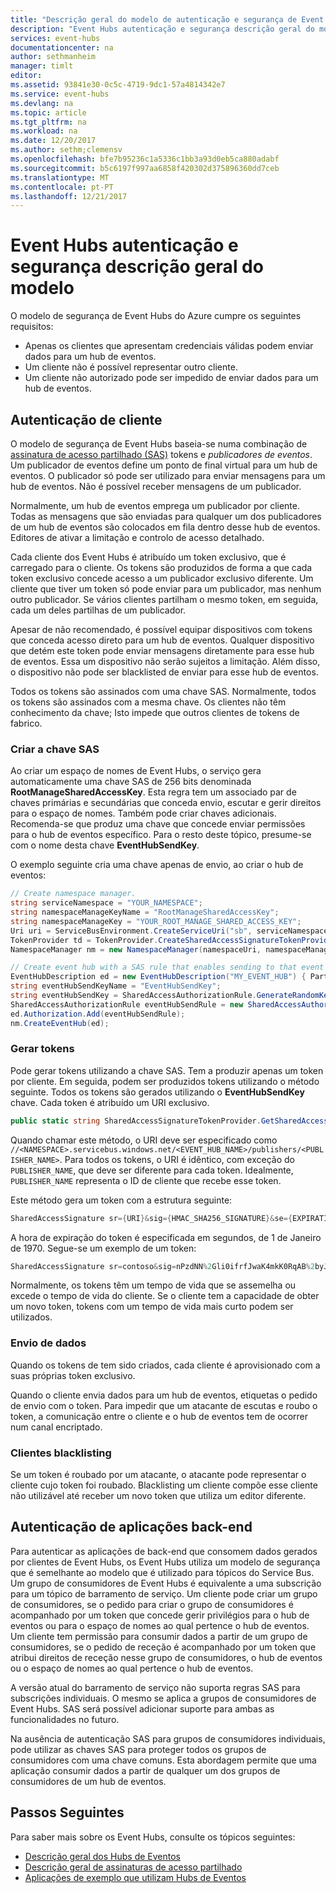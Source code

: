 ```yaml
---
title: "Descrição geral do modelo de autenticação e segurança de Event Hubs do Azure | Microsoft Docs"
description: "Event Hubs autenticação e segurança descrição geral do modelo."
services: event-hubs
documentationcenter: na
author: sethmanheim
manager: timlt
editor: 
ms.assetid: 93841e30-0c5c-4719-9dc1-57a4814342e7
ms.service: event-hubs
ms.devlang: na
ms.topic: article
ms.tgt_pltfrm: na
ms.workload: na
ms.date: 12/20/2017
ms.author: sethm;clemensv
ms.openlocfilehash: bfe7b95236c1a5336c1bb3a93d0eb5ca880adabf
ms.sourcegitcommit: b5c6197f997aa6858f420302d375896360dd7ceb
ms.translationtype: MT
ms.contentlocale: pt-PT
ms.lasthandoff: 12/21/2017
---
```

# <a name="event-hubs-authentication-and-security-model-overview"></a>Event Hubs autenticação e segurança descrição geral do modelo

O modelo de segurança de Event Hubs do Azure cumpre os seguintes requisitos:

* Apenas os clientes que apresentam credenciais válidas podem enviar dados para um hub de eventos.
* Um cliente não é possível representar outro cliente.
* Um cliente não autorizado pode ser impedido de enviar dados para um hub de eventos.

## <a name="client-authentication"></a>Autenticação de cliente

O modelo de segurança de Event Hubs baseia-se numa combinação de [assinatura de acesso partilhado (SAS)](../service-bus-messaging/service-bus-sas.md) tokens e *publicadores de eventos*. Um publicador de eventos define um ponto de final virtual para um hub de eventos. O publicador só pode ser utilizado para enviar mensagens para um hub de eventos. Não é possível receber mensagens de um publicador.

Normalmente, um hub de eventos emprega um publicador por cliente. Todas as mensagens que são enviadas para qualquer um dos publicadores de um hub de eventos são colocados em fila dentro desse hub de eventos. Editores de ativar a limitação e controlo de acesso detalhado.

Cada cliente dos Event Hubs é atribuído um token exclusivo, que é carregado para o cliente. Os tokens são produzidos de forma a que cada token exclusivo concede acesso a um publicador exclusivo diferente. Um cliente que tiver um token só pode enviar para um publicador, mas nenhum outro publicador. Se vários clientes partilham o mesmo token, em seguida, cada um deles partilhas de um publicador.

Apesar de não recomendado, é possível equipar dispositivos com tokens que conceda acesso direto para um hub de eventos. Qualquer dispositivo que detém este token pode enviar mensagens diretamente para esse hub de eventos. Essa um dispositivo não serão sujeitos a limitação. Além disso, o dispositivo não pode ser blacklisted de enviar para esse hub de eventos.

Todos os tokens são assinados com uma chave SAS. Normalmente, todos os tokens são assinados com a mesma chave. Os clientes não têm conhecimento da chave; Isto impede que outros clientes de tokens de fabrico.

### <a name="create-the-sas-key"></a>Criar a chave SAS

Ao criar um espaço de nomes de Event Hubs, o serviço gera automaticamente uma chave SAS de 256 bits denominada **RootManageSharedAccessKey**. Esta regra tem um associado par de chaves primárias e secundárias que conceda envio, escutar e gerir direitos para o espaço de nomes. Também pode criar chaves adicionais. Recomenda-se que produz uma chave que concede enviar permissões para o hub de eventos específico. Para o resto deste tópico, presume-se com o nome desta chave **EventHubSendKey**.

O exemplo seguinte cria uma chave apenas de envio, ao criar o hub de eventos:

```csharp
// Create namespace manager.
string serviceNamespace = "YOUR_NAMESPACE";
string namespaceManageKeyName = "RootManageSharedAccessKey";
string namespaceManageKey = "YOUR_ROOT_MANAGE_SHARED_ACCESS_KEY";
Uri uri = ServiceBusEnvironment.CreateServiceUri("sb", serviceNamespace, string.Empty);
TokenProvider td = TokenProvider.CreateSharedAccessSignatureTokenProvider(namespaceManageKeyName, namespaceManageKey);
NamespaceManager nm = new NamespaceManager(namespaceUri, namespaceManageTokenProvider);

// Create event hub with a SAS rule that enables sending to that event hub
EventHubDescription ed = new EventHubDescription("MY_EVENT_HUB") { PartitionCount = 32 };
string eventHubSendKeyName = "EventHubSendKey";
string eventHubSendKey = SharedAccessAuthorizationRule.GenerateRandomKey();
SharedAccessAuthorizationRule eventHubSendRule = new SharedAccessAuthorizationRule(eventHubSendKeyName, eventHubSendKey, new[] { AccessRights.Send });
ed.Authorization.Add(eventHubSendRule); 
nm.CreateEventHub(ed);
```

### <a name="generate-tokens"></a>Gerar tokens

Pode gerar tokens utilizando a chave SAS. Tem a produzir apenas um token por cliente. Em seguida, podem ser produzidos tokens utilizando o método seguinte. Todos os tokens são gerados utilizando o **EventHubSendKey** chave. Cada token é atribuído um URI exclusivo.

```csharp
public static string SharedAccessSignatureTokenProvider.GetSharedAccessSignature(string keyName, string sharedAccessKey, string resource, TimeSpan tokenTimeToLive)
```

Quando chamar este método, o URI deve ser especificado como `//<NAMESPACE>.servicebus.windows.net/<EVENT_HUB_NAME>/publishers/<PUBLISHER_NAME>`. Para todos os tokens, o URI é idêntico, com exceção do `PUBLISHER_NAME`, que deve ser diferente para cada token. Idealmente, `PUBLISHER_NAME` representa o ID de cliente que recebe esse token.

Este método gera um token com a estrutura seguinte:

```csharp
SharedAccessSignature sr={URI}&sig={HMAC_SHA256_SIGNATURE}&se={EXPIRATION_TIME}&skn={KEY_NAME}
```

A hora de expiração do token é especificada em segundos, de 1 de Janeiro de 1970. Segue-se um exemplo de um token:

```csharp
SharedAccessSignature sr=contoso&sig=nPzdNN%2Gli0ifrfJwaK4mkK0RqAB%2byJUlt%2bGFmBHG77A%3d&se=1403130337&skn=RootManageSharedAccessKey
```

Normalmente, os tokens têm um tempo de vida que se assemelha ou excede o tempo de vida do cliente. Se o cliente tem a capacidade de obter um novo token, tokens com um tempo de vida mais curto podem ser utilizados.

### <a name="sending-data"></a>Envio de dados

Quando os tokens de tem sido criados, cada cliente é aprovisionado com a suas próprias token exclusivo.

Quando o cliente envia dados para um hub de eventos, etiquetas o pedido de envio com o token. Para impedir que um atacante de escutas e roubo o token, a comunicação entre o cliente e o hub de eventos tem de ocorrer num canal encriptado.

### <a name="blacklisting-clients"></a>Clientes blacklisting

Se um token é roubado por um atacante, o atacante pode representar o cliente cujo token foi roubado. Blacklisting um cliente compõe esse cliente não utilizável até receber um novo token que utiliza um editor diferente.

## <a name="authentication-of-back-end-applications"></a>Autenticação de aplicações back-end

Para autenticar as aplicações de back-end que consomem dados gerados por clientes de Event Hubs, os Event Hubs utiliza um modelo de segurança que é semelhante ao modelo que é utilizado para tópicos do Service Bus. Um grupo de consumidores de Event Hubs é equivalente a uma subscrição para um tópico de barramento de serviço. Um cliente pode criar um grupo de consumidores, se o pedido para criar o grupo de consumidores é acompanhado por um token que concede gerir privilégios para o hub de eventos ou para o espaço de nomes ao qual pertence o hub de eventos. Um cliente tem permissão para consumir dados a partir de um grupo de consumidores, se o pedido de receção é acompanhado por um token que atribui direitos de receção nesse grupo de consumidores, o hub de eventos ou o espaço de nomes ao qual pertence o hub de eventos.

A versão atual do barramento de serviço não suporta regras SAS para subscrições individuais. O mesmo se aplica a grupos de consumidores de Event Hubs. SAS será possível adicionar suporte para ambas as funcionalidades no futuro.

Na ausência de autenticação SAS para grupos de consumidores individuais, pode utilizar as chaves SAS para proteger todos os grupos de consumidores com uma chave comuns. Esta abordagem permite que uma aplicação consumir dados a partir de qualquer um dos grupos de consumidores de um hub de eventos.

## <a name="next-steps"></a>Passos Seguintes

Para saber mais sobre os Event Hubs, consulte os tópicos seguintes:

* [Descrição geral dos Hubs de Eventos]
* [Descrição geral de assinaturas de acesso partilhado]
* [Aplicações de exemplo que utilizam Hubs de Eventos]

[Descrição geral dos Hubs de Eventos]: event-hubs-what-is-event-hubs.md
[Aplicações de exemplo que utilizam Hubs de Eventos]: https://github.com/Azure/azure-event-hubs/tree/master/samples
[Descrição geral de assinaturas de acesso partilhado]: ../service-bus-messaging/service-bus-sas.md

